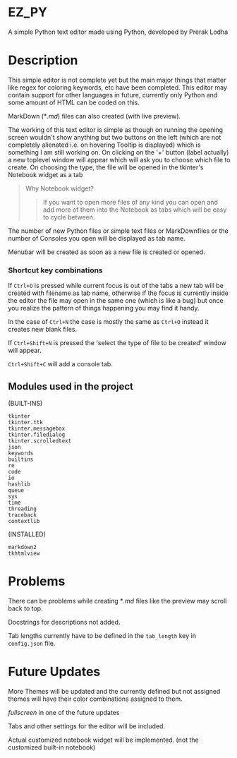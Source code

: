 # EZ_PY
A simple Python text editor made using Python, developed by Prerak Lodha

# Description
This simple editor is not complete yet but the main major things that matter like regex for coloring keywords, etc have been completed. This editor may contain support for other languages in future, currently only Python and some amount of HTML can be coded on this. 

MarkDown (\**.md*) files can also created (with live preview).

The working of this text editor is simple as though on running the opening screen wouldn't show anything but two buttons on the left (which are not completely alienated i.e. on 
hovering Tooltip is displayed) which is something I am still working on. On clicking on the '+' button (label actually) a new toplevel window will appear which will ask you to 
choose which file to create. On choosing the type, the file will be opened in the tkinter's Notebook widget as a tab 
> Why Notebook widget?
>
>
>> If you want to open more files of any kind you can open and add more of them into the Notebook as tabs which will be easy to cycle between.

The number of new Python files or simple text files or MarkDownfiles or the number of Consoles you open will be displayed as tab name.

Menubar will be created as soon as a new file is created or opened.

### Shortcut key combinations
If `Ctrl+O` is pressed while current focus is out of the tabs a new tab will be created with filename as tab name, otherwise if the focus is currently inside the editor the file 
may open in the same one (which is like a bug) but once you realize the pattern of things happening you may find it handy.

In the case of `Ctrl+N` the case is mostly the same as `Ctrl+O` instead it creates new blank files.

If `Ctrl+Shift+N` is pressed the 'select the type of file to be created' window will appear.

`Ctrl+Shift+C` will add a console tab.

## Modules used in the project
(BUILT-INS)
```
tkinter
tkinter.ttk
tkinter.messagebox
tkinter.filedialog
tkinter.scrolledtext
json
keywords
builtins
re
code
io
hashlib
queue
sys
time
threading
traceback
contextlib
```
(INSTALLED)
```
markdown2
tkhtmlview
```

# Problems
There can be problems while creating \**.md* files like the preview may scroll back to top.

Docstrings for descriptions not added.

Tab lengths currently have to be defined in the `tab_length` key in `config.json` file.

# Future Updates
More Themes will be updated and the currently defined but not assigned themes will have their color combinations assigned to them.

*fullscreen* in one of the future updates

Tabs and other settings for the editor will be included.

Actual customized notebook widget will be implemented. (not the customized built-in notebook)
